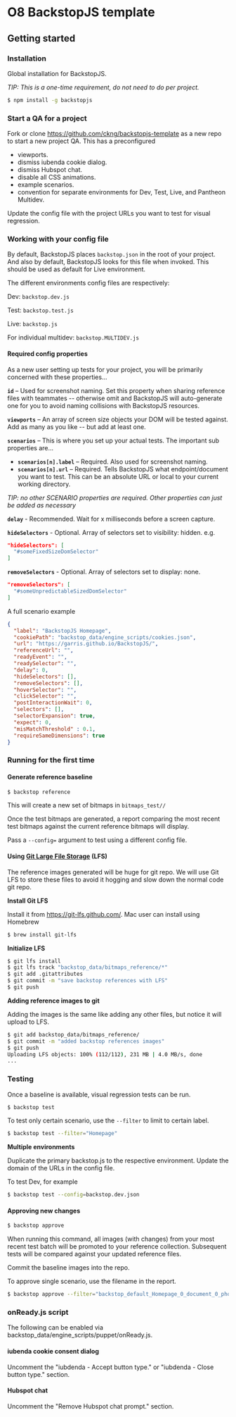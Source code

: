 # O8 BackstopJS template

## Getting started

### Installation

Global installation for BackstopJS.

*TIP: This is a one-time requirement, do not need to do per project.*

```bash
$ npm install -g backstopjs
```



### Start a QA for a project

Fork or clone https://github.com/ckng/backstopjs-template as a new repo to start a new project QA. This has a preconfigured

- viewports.
- dismiss iubenda cookie dialog.
- dismiss Hubspot chat.
- disable all CSS animations.
- example scenarios.
- convention for separate environments for Dev, Test, Live, and Pantheon Multidev.

Update the config file with the project URLs you want to test for visual regression.



### Working with your config file

By default, BackstopJS places `backstop.json` in the root of your project. And also by default, BackstopJS looks for this file when invoked. This should be used as default for Live environment.

The different environments config files are respectively:

Dev: `backstop.dev.js`

Test: `backstop.test.js`

Live: `backstop.js`

For individual multidev: `backstop.MULTIDEV.js`



#### Required config properties

As a new user setting up tests for your project, you will be primarily concerned with these properties...

**`id`** – Used for screenshot naming. Set this property when sharing reference files with teammates -- otherwise omit and BackstopJS will auto-generate one for you to avoid naming collisions with BackstopJS resources.

**`viewports`** – An array of screen size objects your DOM will be tested against. Add as many as you like -- but add at least one.

**`scenarios`** – This is where you set up your actual tests. The important sub properties are...

- **`scenarios[n].label`** – Required. Also used for screenshot naming.
- **`scenarios[n].url`** – Required. Tells BackstopJS what endpoint/document you want to test. This can be an absolute URL or local to your current working directory.

*TIP: no other SCENARIO properties are required. Other properties can just be added as necessary*



**`delay`** - Recommended. Wait for x milliseconds before a screen capture.

**`hideSelectors`** - Optional. Array of selectors set to visibility: hidden. e.g.

```json
"hideSelectors": [
  "#someFixedSizeDomSelector"
]
```

**`removeSelectors`** - Optional. Array of selectors set to display: none.

```json
"removeSelectors": [
  "#someUnpredictableSizedDomSelector"
]
```



A full scenario example

```json
{
  "label": "BackstopJS Homepage",
  "cookiePath": "backstop_data/engine_scripts/cookies.json",
  "url": "https://garris.github.io/BackstopJS/",
  "referenceUrl": "",
  "readyEvent": "",
  "readySelector": "",
  "delay": 0,
  "hideSelectors": [],
  "removeSelectors": [],
  "hoverSelector": "",
  "clickSelector": "",
  "postInteractionWait": 0,
  "selectors": [],
  "selectorExpansion": true,
  "expect": 0,
  "misMatchThreshold" : 0.1,
  "requireSameDimensions": true
}
```



### Running for the first time

#### Generate reference baseline

 ```bash
$ backstop reference
 ```

This will create a new set of bitmaps in `bitmaps_test//`

Once the test bitmaps are generated, a report comparing the most recent test bitmaps against the current reference bitmaps will display.

Pass a `--config=` argument to test using a different config file.



#### Using [Git Large File Storage](https://git-lfs.github.com/) (LFS)

The reference images generated will be huge for git repo. We will use Git LFS to store these files to avoid it hogging and slow down the normal code git repo.

**Install Git LFS**

Install it from https://git-lfs.github.com/. Mac user can install using Homebrew

```bash
$ brew install git-lfs
```



**Initialize LFS**

```bash
$ git lfs install
$ git lfs track "backstop_data/bitmaps_reference/*"
$ git add .gitattributes
$ git commit -m "save backstop references with LFS"
$ git push
```



**Adding reference images to git**

Adding the images is the same like adding any other files, but notice it will upload to LFS.

```bash
$ git add backstop_data/bitmaps_reference/
$ git commit -m "added backstop references images"
$ git push
Uploading LFS objects: 100% (112/112), 231 MB | 4.0 MB/s, done
...
```



### Testing

Once a baseline is available, visual regression tests can be run.

```bash
$ backstop test
```

To test only certain scenario, use the `--filter` to limit to certain label.

```bash
$ backstop test --filter="Homepage"
```



**Multiple environments**

Duplicate the primary backstop.js to the respective environment. Update the domain of the URLs in the config file.

To test Dev, for example

```bash
$ backstop test --config=backstop.dev.json
```



#### Approving new changes

```bash
$ backstop approve
```

When running this command, all images (with changes) from your most recent test batch will be promoted to your reference collection. Subsequent tests will be compared against your updated reference files.

Commit the baseline images into the repo.

To approve single scenario, use the filename in the report.

```bash
$ backstop approve --filter="backstop_default_Homepage_0_document_0_phone"
```



### onReady.js script

The following can be enabled via backstop_data/engine_scripts/puppet/onReady.js.

#### iubenda cookie consent dialog

Uncomment the "iubdenda - Accept button type." or "iubdenda - Close button type." section.

#### Hubspot chat

Uncomment the "Remove Hubspot chat prompt." section.


